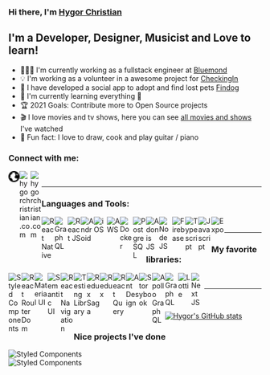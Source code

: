 ### Hi there, I'm [Hygor Christian](https://hygorchristian.com)

## I'm a Developer, Designer, Musicist and Love to learn!
- 👨🏻‍💻 I'm currently working as a fullstack engineer at [Bluemond](https://bluemond.com.br)
- 💡 I'm working as a volunteer in a awesome project for [CheckingIn](https://checkingin.co)
- 🐶 I have developed a social app to adopt and find lost pets [Findog](https://findog.com.br)
- 📖 I'm currently learning everything 🤣
- 🏆 2021 Goals: Contribute more to Open Source projects
- 🎬 I love movies and tv shows, here you can see [all movies and shows](https://movies.hygorchristian.com) I've watched 
- 🤩 Fun fact: I love to draw, cook and play guitar / piano

### Connect with me:

[<img align="left" alt="hygorchristian.com" width="22px" src="https://raw.githubusercontent.com/iconic/open-iconic/master/svg/globe.svg" />](https://hygorchristian.com)
[<img align="left" alt="hygorchristian.com" width="22px" src="https://cdn.jsdelivr.net/npm/simple-icons@v3/icons/linkedin.svg" />](https://www.linkedin.com/in/hygor-christian/)
[<img align="left" alt="hygorchristian.com" width="22px" src="https://cdn.jsdelivr.net/npm/simple-icons@v3/icons/twitter.svg" />](https://twitter.com/HygorChristian)

<br />

---


### Languages and Tools:

[<img align="left" alt="React Native" width="26px" src="https://s3.sa-east-1.amazonaws.com/hygorchristian.com/React_icon_df98b0c6da.svg" />]()
[<img align="left" alt="GraphQL" width="26px" src="https://s3.sa-east-1.amazonaws.com/hygorchristian.com/graphql_3d3ca44142.png" />]()
[<img align="left" alt="React JS" width="26px" src="https://s3.sa-east-1.amazonaws.com/hygorchristian.com/React_icon_df98b0c6da.svg" />]()
[<img align="left" alt="Android" width="26px" src="https://s3.sa-east-1.amazonaws.com/hygorchristian.com/android_5ed6e0faa9_b17b722b17.svg" />]()
[<img align="left" alt="iOS" width="26px" src="https://s3.sa-east-1.amazonaws.com/hygorchristian.com/ios_logo_3d9812bb5a_e8dc4e52de.png" />]()
[<img align="left" alt="AWS" width="26px" src="https://s3.sa-east-1.amazonaws.com/hygorchristian.com/aws_b64d0af284_68617ae153.png" />]()
[<img align="left" alt="Docker" width="26px" src="https://s3.sa-east-1.amazonaws.com/hygorchristian.com/docker_251dcf5a0b_cb7398e467.png" />]()
[<img align="left" alt="PostgreSQL" width="26px" src="https://s3.sa-east-1.amazonaws.com/hygorchristian.com/large_postgresql_a1575a46b4_b6d21e143f.png" />]()
[<img align="left" alt="Adonis JS" width="26px" src="https://s3.sa-east-1.amazonaws.com/hygorchristian.com/13810373_9b4846112e_064138da8c.png" />]()
[<img align="left" alt="Node JS" width="26px" src="https://s3.sa-east-1.amazonaws.com/hygorchristian.com/nodejs_logo_91954d49b7_c77f7c3589.png" />]()
[<img align="left" alt="Firebase" width="26px" src="https://s3.sa-east-1.amazonaws.com/hygorchristian.com/firebase_8582be61bc_c74c98b39e.png" />]()
[<img align="left" alt="Typescript" width="26px" src="https://s3.sa-east-1.amazonaws.com/hygorchristian.com/Typescript_logo_2020_4caa12b116_c023003da9.svg" />]()
[<img align="left" alt="Javascript" width="26px" src="https://s3.sa-east-1.amazonaws.com/hygorchristian.com/Unofficial_Java_Script_logo_2_1_f8a7ac927b.svg" />]()
[<img align="left" alt="Expo" width="26px" src="https://s3.sa-east-1.amazonaws.com/hygorchristian.com/expo_accc2d653c.png" />]()

<br />

---

### My favorite libraries:

[<img align="left" alt="Styled Components" width="26px" src="https://s3.sa-east-1.amazonaws.com/hygorchristian.com/styled_f20b2ab956.png" />](https://github.com/styled-components/styled-components)
[<img align="left" alt="React Router Dom" width="26px" src="https://s3.sa-east-1.amazonaws.com/hygorchristian.com/reach_react_router_future_d5a5b933f7.png" />](https://github.com/ReactTraining/react-router)
[<img align="left" alt="Material UI" width="26px" src="https://s3.sa-east-1.amazonaws.com/hygorchristian.com/materialui_cf57e33cca.png" />](https://github.com/mui-org/material-ui)
[<img align="left" alt="Semantic UI" width="26px" src="https://s3.sa-east-1.amazonaws.com/hygorchristian.com/semantic_ui_363bfde368.png" />](https://github.com/Semantic-Org/Semantic-UI)
[<img align="left" alt="React Navigation" width="26px" src="https://s3.sa-east-1.amazonaws.com/hygorchristian.com/react_navigation_5160551945.svg" />](https://github.com/react-navigation/react-navigation)
[<img align="left" alt="Testing Library" width="26px" src="https://s3.sa-east-1.amazonaws.com/hygorchristian.com/testing_9ce3594ace.png" />](https://github.com/testing-library/react-testing-library)
[<img align="left" alt="Redux Saga" width="26px" src="https://s3.sa-east-1.amazonaws.com/hygorchristian.com/redux_saga_b9b7ac97bb.svg" />](https://github.com/redux-saga/redux-saga)
[<img align="left" alt="Redux" width="26px" src="https://s3.sa-east-1.amazonaws.com/hygorchristian.com/redux_f380f40a4a.png" />](https://github.com/reduxjs/redux)
[<img align="left" alt="React Query" width="26px" src="https://s3.sa-east-1.amazonaws.com/hygorchristian.com/react_query_194d6e8e20.svg" />](https://github.com/tannerlinsley/react-query)
[<img align="left" alt="Ant Design" width="26px" src="https://s3.sa-east-1.amazonaws.com/hygorchristian.com/antdesign_ab6f2af5cd.svg" />](https://github.com/ant-design/ant-design)
[<img align="left" alt="Storybook" width="26px" src="https://s3.sa-east-1.amazonaws.com/hygorchristian.com/storybook_9e331423d6.png" />](https://github.com/storybookjs/storybook)
[<img align="left" alt="Apollo GraphQL" width="26px" src="https://s3.sa-east-1.amazonaws.com/hygorchristian.com/apollo_5ecce11099.svg" />](https://github.com/apollographql)
[<img align="left" alt="GraphQL" width="26px" src="https://s3.sa-east-1.amazonaws.com/hygorchristian.com/graphql_3d3ca44142.png" />](https://github.com/graphql)
[<img align="left" alt="Lottie" width="26px" src="https://s3.sa-east-1.amazonaws.com/hygorchristian.com/lottie_a2674af04c.gif" />](https://github.com/airbnb/lottie-ios)
[<img align="left" alt="Next JS" width="26px" src="https://s3.sa-east-1.amazonaws.com/hygorchristian.com/nextjs_b18509d09b.svg" />](https://github.com/vercel/next.js/)

<br />

---

<br />


[![Hygor's GitHub stats](https://github-readme-stats.vercel.app/api?username=hygorchristian)](https://github.com/anuraghazra/github-readme-stats)


### Nice projects I've done

[<img align="left" alt="Styled Components" width="300px" src="https://www.hygorchristian.com/static/183ed03c6a6a6e283db423f1082659b8/thumbnail_361664e240.jpg" />](https://spotify.hygorchristian.com)
[<img align="left" alt="Styled Components" width="300px" src="https://www.hygorchristian.com/static/9995926009e2b2f1ae802a6413a1d9c5/findog_be9406992b.jpg" />](https://findog.com.br)


<br />


